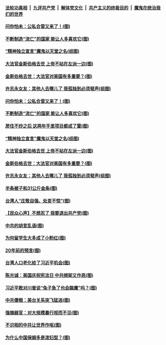 

####  [法轮功真相](../../../../basic/blob/master/README.md?t=09220131) &nbsp;|&nbsp; [九评共产党](../../../../9ping.md/blob/master/README.md?t=09220131) &nbsp;|&nbsp; [解体党文化](../../../../jtdwh.md/blob/master/README.md?t=09220131)  &nbsp;|&nbsp; [共产主义的终极目的](../../../../gczydzjmd.md/blob/master/README.md?t=09220131) &nbsp;|&nbsp; [魔鬼在统治我们的世界](../../../../mgztzwmdsj.md/blob/master/README.md?t=09220131) 

#### [问你怕未：公私合营又来了！(图)](../pages/p4/946745.md?t=09220131) 

#### [不断制造“流亡”的国家 能让人多喜欢它(图)](../pages/p4/946748.md?t=09220131) 

#### [“精神独立宣言”魔鬼以天堂之名(组图)](../pages/p4/945715.md?t=09220131) 

#### [大法官金斯伯格去世 上帝不站在左派一边(图)](../pages/p4/946743.md?t=09220131) 

#### [金斯伯格去世：大法官对美国有多重要？(图)](../pages/p4/946742.md?t=09220131) 

#### [许志永女友：其他人去哪儿了 我孤独到必须發声(组图)](../pages/p4/946741.md?t=09220131) 

#### [问你怕未：公私合营又来了！(图)](../pages/p4/946745.md?t=09220131) 

#### [不断制造“流亡”的国家 能让人多喜欢它(图)](../pages/p4/946748.md?t=09220131) 

#### [房住不炒之后 这两年手里项目都成了雷(图)](../pages/p4/946746.md?t=09220131) 

#### [“精神独立宣言”魔鬼以天堂之名(组图)](../pages/p4/945715.md?t=09220131) 

#### [大法官金斯伯格去世 上帝不站在左派一边(图)](../pages/p4/946743.md?t=09220131) 

#### [金斯伯格去世：大法官对美国有多重要？(图)](../pages/p4/946742.md?t=09220131) 

#### [许志永女友：其他人去哪儿了 我孤独到必须發声(组图)](../pages/p4/946741.md?t=09220131) 

#### [半条被子和31公斤金条(图)](../pages/p4/946677.md?t=09220131) 

#### [台湾人“庄敬自强、处变不惊”(图)](../pages/p4/946668.md?t=09220131) 

#### [【民众心声】不想忍了 我要退出共产党(图)](../pages/p4/946295.md?t=09220131) 

#### [中共的胡言乱语(图)](../pages/p4/946678.md?t=09220131) 

#### [为何留学生大多成了小粉红(图)](../pages/p4/946674.md?t=09220131) 

#### [20年前的预言(图)](../pages/p4/946568.md?t=09220131) 

#### [台湾人口老化给了习近平机会(图)](../pages/p4/946573.md?t=09220131) 

#### [陈光诚：美国庆祝宪法日 中共绑架又作恶(图)](../pages/p4/946581.md?t=09220131) 

#### [习近平敢对川普说“兔子急了也会踹鹰”吗？(图)](../pages/p4/946585.md?t=09220131) 

#### [中共傻眼：美台关系突飞猛进(图)](../pages/p4/946563.md?t=09220131) 

#### [强摘器官：对大规模暴行视而不见(图)](../pages/p4/946562.md?t=09220131) 

#### [不识相的中共让世界作呕(图)](../pages/p4/946463.md?t=09220131) 

#### [为什么中国保姆多是泼妇型？(图)](../pages/p4/946469.md?t=09220131) 

